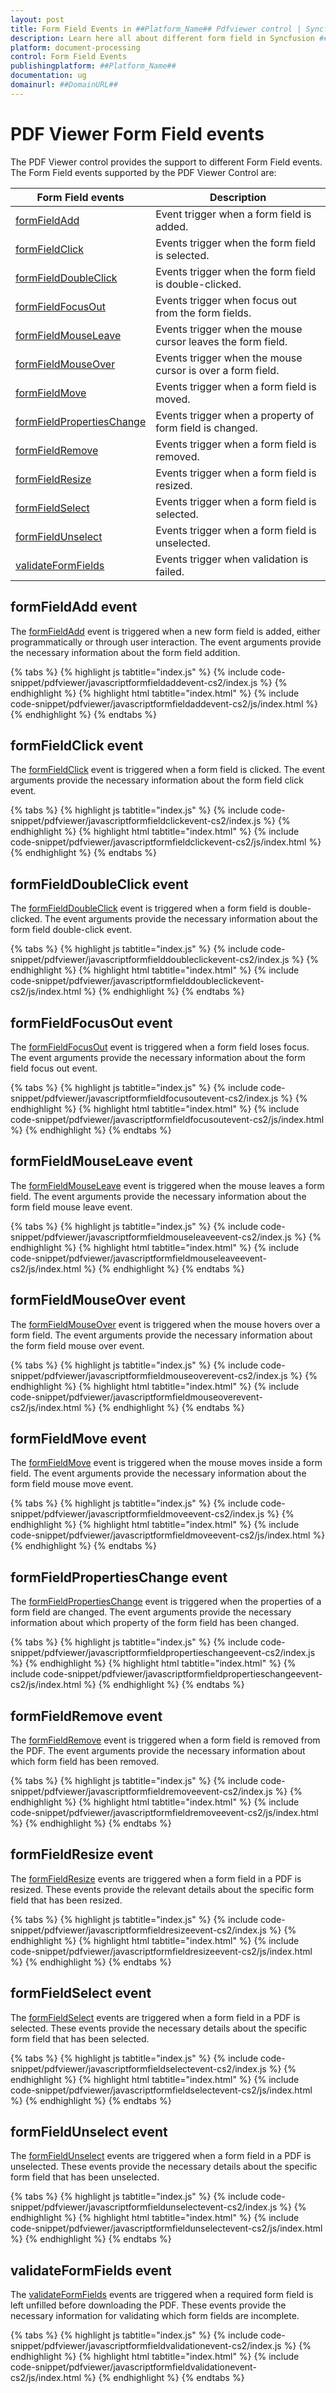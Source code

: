 ```yaml
---
layout: post
title: Form Field Events in ##Platform_Name## Pdfviewer control | Syncfusion
description: Learn here all about different form field in Syncfusion ##Platform_Name## Pdfviewer component of Syncfusion Essential JS 2 and more.
platform: document-processing
control: Form Field Events
publishingplatform: ##Platform_Name##
documentation: ug
domainurl: ##DomainURL##
---
```


# PDF Viewer Form Field events

The PDF Viewer control provides the support to different Form Field events. The Form Field events supported by the PDF Viewer Control are:

| Form Field events | Description |
|---|---|
| [formFieldAdd](https://ej2.syncfusion.com/javascript/documentation/api/pdfviewer/formFieldAddArgs/) | Event trigger when a form field is added.|
| [formFieldClick](https://ej2.syncfusion.com/javascript/documentation/api/pdfviewer/formFieldClickArgs/) | Events trigger when the form field is selected.|
| [formFieldDoubleClick](https://ej2.syncfusion.com/javascript/documentation/api/pdfviewer/formFieldDoubleClickArgs/) | Events trigger when the form field is double-clicked.|
| [formFieldFocusOut](https://ej2.syncfusion.com/javascript/documentation/api/pdfviewer/formFieldFocusOutEventArgs/) | Events trigger when focus out from the form fields.|
| [formFieldMouseLeave](https://ej2.syncfusion.com/javascript/documentation/api/pdfviewer/formFieldMouseLeaveArgs/) | Events trigger when the mouse cursor leaves the form field.|
| [formFieldMouseOver](https://ej2.syncfusion.com/javascript/documentation/api/pdfviewer/formFieldMouseoverArgs/) | Events trigger when the mouse cursor is over a form field.|
| [formFieldMove](https://ej2.syncfusion.com/javascript/documentation/api/pdfviewer/formFieldMoveArgs/) | Events trigger when a form field is moved.|
| [formFieldPropertiesChange](https://ej2.syncfusion.com/javascript/documentation/api/pdfviewer/formFieldPropertiesChangeArgs/) | Events trigger when a property of form field is changed.|
| [formFieldRemove](https://ej2.syncfusion.com/javascript/documentation/api/pdfviewer/formFieldRemoveArgs/) | Events trigger when a form field is removed.|
| [formFieldResize](https://ej2.syncfusion.com/javascript/documentation/api/pdfviewer/formFieldResizeArgs/) | Events trigger when a form field is resized.|
| [formFieldSelect](https://ej2.syncfusion.com/javascript/documentation/api/pdfviewer/formFieldSelectArgs/) | Events trigger when a form field is selected.|
| [formFieldUnselect](https://ej2.syncfusion.com/javascript/documentation/api/pdfviewer/formFieldUnselectArgs/) | Events trigger when a form field is unselected.|
| [validateFormFields](https://ej2.syncfusion.com/javascript/documentation/api/pdfviewer/validateFormFieldsArgs/) | Events trigger when validation is failed.|

## formFieldAdd event

The [formFieldAdd](https://ej2.syncfusion.com/javascript/documentation/api/pdfviewer/formFieldAddArgs/) event is triggered when a new form field is added, either programmatically or through user interaction. The event arguments provide the necessary information about the form field addition.

{% tabs %}
{% highlight js tabtitle="index.js" %}
{% include code-snippet/pdfviewer/javascriptformfieldaddevent-cs2/index.js %}
{% endhighlight %}
{% highlight html tabtitle="index.html" %}
{% include code-snippet/pdfviewer/javascriptformfieldaddevent-cs2/js/index.html %}
{% endhighlight %}
{% endtabs %}

## formFieldClick event

The [formFieldClick](https://ej2.syncfusion.com/javascript/documentation/api/pdfviewer/formFieldClickArgs/) event is triggered when a form field is clicked. The event arguments provide the necessary information about the form field click event.

{% tabs %}
{% highlight js tabtitle="index.js" %}
{% include code-snippet/pdfviewer/javascriptformfieldclickevent-cs2/index.js %}
{% endhighlight %}
{% highlight html tabtitle="index.html" %}
{% include code-snippet/pdfviewer/javascriptformfieldclickevent-cs2/js/index.html %}
{% endhighlight %}
{% endtabs %}

## formFieldDoubleClick event

The [formFieldDoubleClick](https://ej2.syncfusion.com/javascript/documentation/api/pdfviewer/formFieldDoubleClickArgs/) event is triggered when a form field is double-clicked. The event arguments provide the necessary information about the form field double-click event.

{% tabs %}
{% highlight js tabtitle="index.js" %}
{% include code-snippet/pdfviewer/javascriptformfielddoubleclickevent-cs2/index.js %}
{% endhighlight %}
{% highlight html tabtitle="index.html" %}
{% include code-snippet/pdfviewer/javascriptformfielddoubleclickevent-cs2/js/index.html %}
{% endhighlight %}
{% endtabs %}

## formFieldFocusOut event

The [formFieldFocusOut](https://ej2.syncfusion.com/javascript/documentation/api/pdfviewer/formFieldFocusOutEventArgs/) event is triggered when a form field loses focus. The event arguments provide the necessary information about the form field focus out event.

{% tabs %}
{% highlight js tabtitle="index.js" %}
{% include code-snippet/pdfviewer/javascriptformfieldfocusoutevent-cs2/index.js %}
{% endhighlight %}
{% highlight html tabtitle="index.html" %}
{% include code-snippet/pdfviewer/javascriptformfieldfocusoutevent-cs2/js/index.html %}
{% endhighlight %}
{% endtabs %}

## formFieldMouseLeave event

The [formFieldMouseLeave](https://ej2.syncfusion.com/javascript/documentation/api/pdfviewer/formFieldMouseLeaveArgs/) event is triggered when the mouse leaves a form field. The event arguments provide the necessary information about the form field mouse leave event.

{% tabs %}
{% highlight js tabtitle="index.js" %}
{% include code-snippet/pdfviewer/javascriptformfieldmouseleaveevent-cs2/index.js %}
{% endhighlight %}
{% highlight html tabtitle="index.html" %}
{% include code-snippet/pdfviewer/javascriptformfieldmouseleaveevent-cs2/js/index.html %}
{% endhighlight %}
{% endtabs %}

## formFieldMouseOver event

The [formFieldMouseOver](https://ej2.syncfusion.com/javascript/documentation/api/pdfviewer/formFieldMouseoverArgs/) event is triggered when the mouse hovers over a form field. The event arguments provide the necessary information about the form field mouse over event.

{% tabs %}
{% highlight js tabtitle="index.js" %}
{% include code-snippet/pdfviewer/javascriptformfieldmouseoverevent-cs2/index.js %}
{% endhighlight %}
{% highlight html tabtitle="index.html" %}
{% include code-snippet/pdfviewer/javascriptformfieldmouseoverevent-cs2/js/index.html %}
{% endhighlight %}
{% endtabs %}

## formFieldMove event

The [formFieldMove](https://ej2.syncfusion.com/javascript/documentation/api/pdfviewer/formFieldMoveArgs/) event is triggered when the mouse moves inside a form field. The event arguments provide the necessary information about the form field mouse move event.

{% tabs %}
{% highlight js tabtitle="index.js" %}
{% include code-snippet/pdfviewer/javascriptformfieldmoveevent-cs2/index.js %}
{% endhighlight %}
{% highlight html tabtitle="index.html" %}
{% include code-snippet/pdfviewer/javascriptformfieldmoveevent-cs2/js/index.html %}
{% endhighlight %}
{% endtabs %}

## formFieldPropertiesChange event

The [formFieldPropertiesChange](https://ej2.syncfusion.com/javascript/documentation/api/pdfviewer/formFieldPropertiesChangeArgs/)  event is triggered when the properties of a form field are changed. The event arguments provide the necessary information about which property of the form field has been changed.

{% tabs %}
{% highlight js tabtitle="index.js" %}
{% include code-snippet/pdfviewer/javascriptformfieldpropertieschangeevent-cs2/index.js %}
{% endhighlight %}
{% highlight html tabtitle="index.html" %}
{% include code-snippet/pdfviewer/javascriptformfieldpropertieschangeevent-cs2/js/index.html %}
{% endhighlight %}
{% endtabs %}

## formFieldRemove event

The [formFieldRemove](https://ej2.syncfusion.com/javascript/documentation/api/pdfviewer/formFieldRemoveArgs/) event is triggered when a form field is removed from the PDF. The event arguments provide the necessary information about which form field has been removed.

{% tabs %}
{% highlight js tabtitle="index.js" %}
{% include code-snippet/pdfviewer/javascriptformfieldremoveevent-cs2/index.js %}
{% endhighlight %}
{% highlight html tabtitle="index.html" %}
{% include code-snippet/pdfviewer/javascriptformfieldremoveevent-cs2/js/index.html %}
{% endhighlight %}
{% endtabs %}

## formFieldResize event

The [formFieldResize](https://ej2.syncfusion.com/javascript/documentation/api/pdfviewer/formFieldResizeArgs/) events are triggered when a form field in a PDF is resized. These events provide the relevant details about the specific form field that has been resized.

{% tabs %}
{% highlight js tabtitle="index.js" %}
{% include code-snippet/pdfviewer/javascriptformfieldresizeevent-cs2/index.js %}
{% endhighlight %}
{% highlight html tabtitle="index.html" %}
{% include code-snippet/pdfviewer/javascriptformfieldresizeevent-cs2/js/index.html %}
{% endhighlight %}
{% endtabs %}

## formFieldSelect event

The [formFieldSelect](https://ej2.syncfusion.com/javascript/documentation/api/pdfviewer/formFieldSelectArgs/) events are triggered when a form field in a PDF is selected. These events provide the necessary details about the specific form field that has been selected.

{% tabs %}
{% highlight js tabtitle="index.js" %}
{% include code-snippet/pdfviewer/javascriptformfieldselectevent-cs2/index.js %}
{% endhighlight %}
{% highlight html tabtitle="index.html" %}
{% include code-snippet/pdfviewer/javascriptformfieldselectevent-cs2/js/index.html %}
{% endhighlight %}
{% endtabs %}

## formFieldUnselect event

The [formFieldUnselect](https://ej2.syncfusion.com/javascript/documentation/api/pdfviewer/formFieldUnselectArgs/) events are triggered when a form field in a PDF is unselected. These events provide the necessary details about the specific form field that has been unselected.

{% tabs %}
{% highlight js tabtitle="index.js" %}
{% include code-snippet/pdfviewer/javascriptformfieldunselectevent-cs2/index.js %}
{% endhighlight %}
{% highlight html tabtitle="index.html" %}
{% include code-snippet/pdfviewer/javascriptformfieldunselectevent-cs2/js/index.html %}
{% endhighlight %}
{% endtabs %}

## validateFormFields event

The [validateFormFields](https://ej2.syncfusion.com/javascript/documentation/api/pdfviewer/validateFormFieldsArgs/) events are triggered when a required form field is left unfilled before downloading the PDF. These events provide the necessary information for validating which form fields are incomplete.

{% tabs %}
{% highlight js tabtitle="index.js" %}
{% include code-snippet/pdfviewer/javascriptformfieldvalidationevent-cs2/index.js %}
{% endhighlight %}
{% highlight html tabtitle="index.html" %}
{% include code-snippet/pdfviewer/javascriptformfieldvalidationevent-cs2/js/index.html %}
{% endhighlight %}
{% endtabs %}